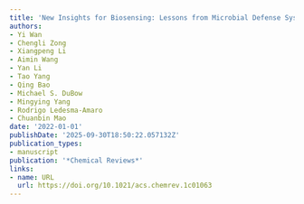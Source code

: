 ```yaml
---
title: 'New Insights for Biosensing: Lessons from Microbial Defense Systems'
authors:
- Yi Wan
- Chengli Zong
- Xiangpeng Li
- Aimin Wang
- Yan Li
- Tao Yang
- Qing Bao
- Michael S. DuBow
- Mingying Yang
- Rodrigo Ledesma‐Amaro
- Chuanbin Mao
date: '2022-01-01'
publishDate: '2025-09-30T18:50:22.057132Z'
publication_types:
- manuscript
publication: '*Chemical Reviews*'
links:
- name: URL
  url: https://doi.org/10.1021/acs.chemrev.1c01063
---
```

